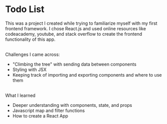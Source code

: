 # Todo List
This was a project I created while trying to familiarize myself with my first frontend framework. I chose React.js and
used online resources like codeacademy, youtube, and stack overflow to create the frontend functionality of this app.

<br>
Challenges I came across: 
<ul>
<li>"Climbing the tree" with sending data between components</li>
<li>Styling with JSX</li>
<li>Keeping track of importing and exporting components and where to use them</li>
</ul>

<br>
What I learned
<ul>
<li>Deeper understanding with components, state, and props</li>
<li>Javascript map and filter functions</li>
<li>How to create a React App</li>
</ul>
